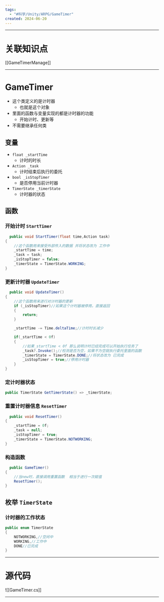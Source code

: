 ```yaml
---
tags:
  - "#科学/Unity/ARPG/GameTimer"
created: 2024-06-20
---
```


---
# 关联知识点

[[GameTimerManage]]

---
# GameTimer

- 这个类定义的是计时器
	- 也就是这个对象
- 里面的函数与变量实现的都是计时器的功能
	- 开始计时、更新等
- 不需要继承任何类
## 变量

- `float _startTime`
	- 计时的时长
- `Action _task`
	- 计时结束后执行的委托
- `bool _isStopTimer`
	- 是否停用当前计时器
- `TimerState _timerState`
	- 计时器的状态
## 函数

### 开始计时 `StartTimer`

```C#
  public void StartTimer(float time,Action task)
{
	//这个函数用来接受外部传入的数据 并将状态改为 工作中
	_startTime = time;
	_task = task;
	_isStopTimer = false;
	_timerState = TimerState.WORKING;
}
```
### 更新计时器 `UpdateTimer`

```C#
  public void UpdateTimer()
{
	//这个函数用来进行对计时器的更新
	if (_isStopTimer)//如果这个计时器被停用，直接返回
	{
		return;
	}

	_startTime -= Time.deltaTime;//计时时长减少

	if(_startTime < 0f)
	{
		//如果_startTime < 0f 那么说明计时已经完成可以开始执行任务了
		_task?.Invoke();//检测是否为空，如果不为空就执行委托里面的函数
		_timerState = TimerState.DONE;//将状态改为 已完成
		_isStopTimer = true;//停用计时器
	}
}
```
### 定计时器状态

```C#
public TimerState GetTimerState() => _timerState;
```
### 重置计时器信息 `ResetTimer`

```C#
  public void ResetTimer()
{
	_startTime = 0f;
	_task = null;
	_isStopTimer = true;
	_timerState = TimerState.NOTWORKING;
}
```
### 构造函数

```C#
  public GameTimer()
{
	//当new时，直接调用重置函数  相当于进行一次赋值
	ResetTimer();
}
```
## 枚举 `TimerState`

### 计时器的工作状态

```C#
public enum TimerState
{
    NOTWORKING,//空闲中
    WORKING,//工作中
    DONE//已完成
}
```


---
# 源代码

![[GameTimer.cs]]

---